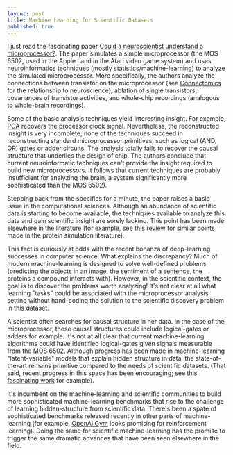 ```yaml
---
layout: post
title: Machine Learning for Scientific Datasets
published: true
---
```


I just read the fascinating paper [Could a neuroscientist understand a microprocessor?](http://biorxiv.org/content/early/2016/05/26/055624). The paper simulates a simple microprocessor (the MOS 6502, used in the Apple I and in the Atari video game system) and uses neuroinformatics  techniques (mostly statistics/machine-learning) to analyze the simulated microprocessor. More specifically, the authors analyze the connections between transistor on the microprocessor (see [Connectomics](https://en.wikipedia.org/wiki/Connectomics) for the relationship to neuroscience), ablation of single transistors, covariances of transistor activities, and whole-chip recordings (analogous to whole-brain recordings).

Some of the basic analysis techniques yield interesting insight. For example, [PCA](https://en.wikipedia.org/wiki/Principal_component_analysis) recovers the processor clock signal. Nevertheless, the reconstructed insight is very incomplete; none of the techniques succeed in reconstructing standard microprocessor primitives, such as logical (AND, OR) gates or adder circuits. The analysis totally fails to recover the causal structure that underlies the design of chip. The authors conclude that current neuroinformatic techniques can't provide the insight required to build new microprocessors. It follows that current techniques are probably insufficient for analyzing the brain, a system significantly more sophisticated than the MOS 6502).

Stepping back from the specifics for a minute, the paper raises a basic issue in the computational sciences. Although an abundance of scientific data is starting to become available, the techniques available to analyze this data and gain scientific insight are sorely lacking. This point has been made elsewhere in the literature (for example, see this [review](http://arxiv.org/pdf/1408.5446.pdf) for similar points made in the protein simulation literature). 

This fact is curiously at odds with the recent bonanza of deep-learning successes in computer science. What explains the discrepancy? Much of modern machine-learning is designed to solve well-defined problems (predicting the objects in an image, the sentiment of a sentence, the proteins a compound interacts with). However, in the scientific context, the goal is to discover the problems worth analyzing! It's not clear at all what learning "tasks" could be associated with the microprocessor analysis setting without hand-coding the solution to the scientific discovery problem in this dataset.

A scientist often searches for causal structure in her data. In the case of the microprocessor, these causal structures could include logical-gates or adders for example. It's not at all clear that current machine-learning algorithms could have identified logical-gates given signals measurable from the MOS 6502. Although progress has been made in machine-learning "latent-variable" models that explain hidden structure in data, the state-of-the-art remains primitive compared to the needs of scientific datasets. (That said, recent progress in this space has been encouraging; see this [fascinating work](http://arxiv.org/abs/1603.08575) for example). 

It's incumbent on the machine-learning and scientific communities to build more sophisticated machine-learning benchmarks that rise to the challenge of learning hidden-structure from scientific data. There's been a spate of sophisticated benchmarks released recently in other parts of machine-learning (for example, [OpenAI Gym](https://gym.openai.com/) looks promising for reinforcement learning). Doing the same for scientific machine-learning has the promise to trigger the same dramatic advances that have been seen elsewhere in the field.
